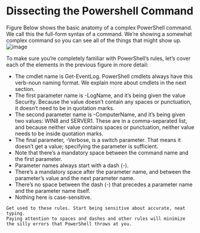 # Dissecting the Powershell Command 
Figure Below shows the basic anatomy of a complex PowerShell command. We call this the full-form syntax of a command. 
We’re showing a somewhat complex command so you can see all of the things that might show up.
![image](https://user-images.githubusercontent.com/47218880/61657966-e7257700-ac89-11e9-92df-afed7148dc2c.png)

To make sure you’re completely familiar with PowerShell’s rules, 
let’s cover each of the elements in the previous figure in more detail:

- The cmdlet name is Get-EventLog. PowerShell cmdlets always have this verb-noun naming format. We explain more about cmdlets in the next section.
- The first parameter name is -LogName, and it’s being given the value Security. Because the value doesn’t contain any spaces or punctuation, it doesn’t need to be in quotation marks.
- The second parameter name is -ComputerName, and it’s being given two values: WIN8 and SERVER1. These are in a comma-separated list, and because neither value contains spaces or punctuation, neither value needs to be inside quotation marks.
- The final parameter, -Verbose, is a switch parameter. That means it doesn’t get a value; specifying the parameter is sufficient.
- Note that there’s a mandatory space between the command name and the first parameter.
- Parameter names always start with a dash (-).
- There’s a mandatory space after the parameter name, and between the parameter’s value and the next parameter name.
- There’s no space between the dash (-) that precedes a parameter name and the parameter name itself.
- Nothing here is case-sensitive.

```
Get used to these rules. Start being sensitive about accurate, neat typing. 
Paying attention to spaces and dashes and other rules will minimize 
the silly errors that PowerShell throws at you.

```
